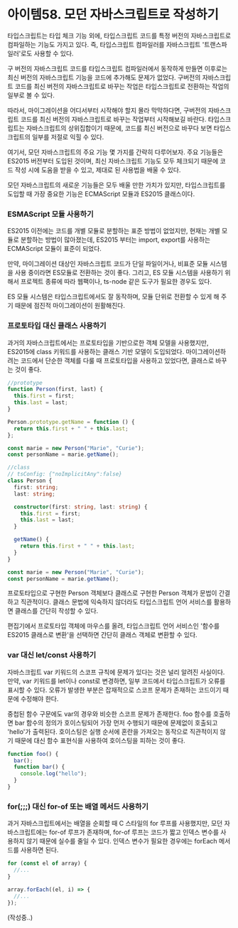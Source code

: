 # 아이템58. 모던 자바스크립트로 작성하기

타입스크립트는 타입 체크 기능 외에, 타입스크립트 코드를 특정 버전의 자바스크립트로 컴파일하는 기능도 가지고 있다.
즉, 타입스크립트 컴파일러를 자바스크립트 '트랜스파일러'로도 사용할 수 있다.

구 버전의 자바스크립트 코드를 타입스크립트 컴파일러에서 동작하게 만들면 이후로는 최신 버전의
자바스크립트 기능을 코드에 추가해도 문제가 없었다. 구버전의 자바스크립트 코드를 최신 버전의
자바스크립트로 바꾸는 작업은 타입스크립트로 전환하는 작업의 일부로 볼 수 있다.

따라서, 마이그레이션을 어디서부터 시작해야 할지 몰라 막막하다면, 구버전의 자바스크립트 코드를
최신 버전의 자바스크립트로 바꾸는 작업부터 시작해보길 바란다.
타입스크립트는 자바스크립트의 상위집합이기 때문에, 코드를 최신 버전으로 바꾸다 보면 타입스크립트의 일부를 저절로 익힐 수 있다.

여기서, 모던 자바스크립트의 주요 기능 몇 가지를 간략히 다루어보자.
주요 기능들은 ES2015 버전부터 도입된 것이며, 최신 자바스크립트 기능도 모두 체크되기 때문에
코드 작성 시에 도움을 받을 수 있고, 제대로 된 사용법을 배울 수 있다.

모던 자바스크립트의 새로운 기능들은 모두 배울 만한 가치가 있지만, 타입스크립트를 도입할 때
가장 중요한 기능은 ECMAScript 모듈과 ES2015 클래스이다.

### ESMAScript 모듈 사용하기

ES2015 이전에는 코드를 개별 모듈로 분할하는 표준 방법이 없었지만, 현재는 개별 모듈로 분할하는 방법이 많아졌는데,
ES2015 부터는 import, export를 사용하는 ECMAScript 모듈이 표준이 되었다.

만약, 마이그레이션 대상인 자바스크립트 코드가 단일 파일이거나, 비표준 모듈 시스템을 사용 중이라면 ES모듈로 전환하는 것이 좋다.
그리고, ES 모듈 시스템을 사용하기 위해서 프로젝트 종류에 따라 웹팩이나, ts-node 같은 도구가 필요한 경우도 있다.

ES 모듈 시스템은 타입스크립트에서도 잘 동작하며, 모듈 단위로 전환할 수 있게 해 주기 때문에 점진적 마이그레이션이 원활해진다.

### 프로토타입 대신 클래스 사용하기

과거의 자바스크립트에서는 프로토타입을 기반으로한 객체 모델을 사용했지만, ES2015에 class 키워드를 사용하는
클래스 기반 모델이 도입되었다. 마이그레이션하려는 코드에서 단순한 객체를 다룰 때 프로토타입을 사용하고 있었다면,
클래스로 바꾸는 것이 좋다.

```ts
//prototype
function Person(first, last) {
  this.first = first;
  this.last = last;
}

Person.prototype.getName = function () {
  return this.first + " " + this.last;
};

const marie = new Person("Marie", "Curie");
const personName = marie.getName();

//class
// tsConfig: {"noImplicitAny":false}
class Person {
  first: string;
  last: string;

  constructor(first: string, last: string) {
    this.first = first;
    this.last = last;
  }

  getName() {
    return this.first + " " + this.last;
  }
}

const marie = new Person("Marie", "Curie");
const personName = marie.getName();
```

프로토타입으로 구현한 Person 객체보다 클래스로 구현한 Person 객체가 문법이 간결하고 직관적이다.
클래스 문법에 익숙하지 않더라도 타입스크립트 언어 서비스를 활용하면 클래스를 간단히 작성할 수 있다.

편집기에서 프로토타입 객체에 마우스를 올려, 타입스크립트 언어 서비스인 '함수를 ES2015 클래스로 변환'을 선택하면
간단히 클래스 객체로 변환할 수 있다.

### var 대신 let/const 사용하기

자바스크립트 var 키워드의 스코프 규칙에 문제가 있다는 것은 널리 알려진 사실이다.
만약, var 키워드를 let이나 const로 변경하면, 일부 코드에서 타입스크립트가 오류를 표시할 수 있다.
오류가 발생한 부분은 잡재적으로 스코프 문제가 존재하는 코드이기 때문에 수정해야 한다.

중첩된 함수 구문에도 var의 경우와 비슷한 스코프 문제가 존재한다. foo 함수를 호출하면 bar 함수의
정의가 호이스팅되어 가장 먼저 수행되기 때문에 문제없이 호출되고 'hello'가 출력된다.
호이스팅은 실행 순서에 혼란을 가져오는 동작으로 직관적이지 않기 때문에 대신 함수 표현식을 사용하여
호이스팅을 피하는 것이 좋다.

```js
function foo() {
  bar();
  function bar() {
    console.log("hello");
  }
}
```

### for(;;;) 대신 for-of 또는 배열 메서드 사용하기

과거 자바스크립트에서는 배열을 순회할 때 C 스타일의 for 루프를 사용했지만,
모던 자바스크립트에는 for-of 루프가 존재하며, for-of 루프는 코드가 짧고 인덱스 변수를 사용하지 않기 때문에
실수를 줄일 수 있다. 인덱스 변수가 필요한 경우에는 forEach 메서드를 사용하면 된다.

```js
for (const el of array) {
  //...
}

array.forEach((el, i) => {
  //...
});
```

(작성중..)
